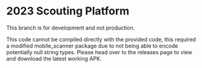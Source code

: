 # 2023 Scouting Platform

This branch is for development and not production.

This code cannot be compiled directly with the provided code, this required a modified mobile_scanner package due to not being able to encode potentially null string types. Please head over to the releases page to view and download the latest working APK.
